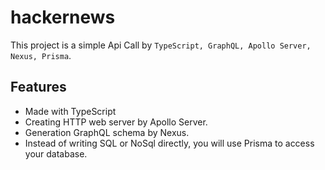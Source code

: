 # hackernews

This project is a simple Api Call by `TypeScript, GraphQL, Apollo Server, Nexus, Prisma`.

## Features

- Made with TypeScript
- Creating HTTP web server by Apollo Server.
- Generation GraphQL schema by Nexus.
- Instead of writing SQL or NoSql directly, you will use Prisma to access your database.